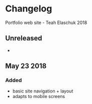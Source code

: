 # Changelog
Portfolio web site - Teah Elaschuk 2018

## Unreleased
 - 

 
## May 23 2018	
### Added
 - basic site navigation + layout
 - adapts to mobile screens
